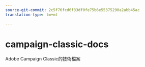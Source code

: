 ```yaml
---
source-git-commit: 2c5f76fcd6f33df0fe75b6e55375290a2abb45ac
translation-type: tm+mt

---
```

# campaign-classic-docs

Adobe Campaign Classic的技術檔案
